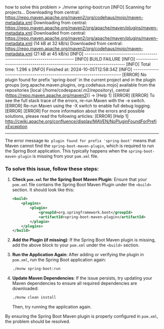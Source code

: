 how to solve this problem > ./mvnw spring-boot:run
[INFO] Scanning for projects...
Downloading from central: https://repo.maven.apache.org/maven2/org/codehaus/mojo/maven-metadata.xml
Downloading from central: https://repo.maven.apache.org/maven2/org/apache/maven/plugins/maven-metadata.xml
Downloaded from central: https://repo.maven.apache.org/maven2/org/apache/maven/plugins/maven-metadata.xml (14 kB at 32 kB/s)
Downloaded from central: https://repo.maven.apache.org/maven2/org/codehaus/mojo/maven-metadata.xml (21 kB at 45 kB/s)
[INFO] ------------------------------------------------------------------------
[INFO] BUILD FAILURE
[INFO] ------------------------------------------------------------------------
[INFO] Total time:  1.296 s
[INFO] Finished at: 2024-10-05T12:58:34Z
[INFO] ------------------------------------------------------------------------
[ERROR] No plugin found for prefix 'spring-boot' in the current project and in the plugin groups [org.apache.maven.plugins, org.codehaus.mojo] available from the repositories [local (/home/codespace/.m2/repository), central (https://repo.maven.apache.org/maven2)] -> [Help 1]
[ERROR] 
[ERROR] To see the full stack trace of the errors, re-run Maven with the -e switch.
[ERROR] Re-run Maven using the -X switch to enable full debug logging.
[ERROR] 
[ERROR] For more information about the errors and possible solutions, please read the following articles:
[ERROR] [Help 1] http://cwiki.apache.org/confluence/display/MAVEN/NoPluginFoundForPrefixException

---

The error message `No plugin found for prefix 'spring-boot'` means that Maven cannot find the `spring-boot-maven-plugin`, which is required to run the Spring Boot application. This typically happens when the `spring-boot-maven-plugin` is missing from your `pom.xml` file.

### To solve this issue, follow these steps:

1. **Check `pom.xml` for the Spring Boot Maven Plugin**:
   Ensure that your `pom.xml` file contains the Spring Boot Maven Plugin under the `<build>` section. It should look like this:

   ```xml
   <build>
       <plugins>
           <plugin>
               <groupId>org.springframework.boot</groupId>
               <artifactId>spring-boot-maven-plugin</artifactId>
           </plugin>
       </plugins>
   </build>
   ```

2. **Add the Plugin (if missing)**:
   If the Spring Boot Maven plugin is missing, add the above block to your `pom.xml` under the `<build>` section.

3. **Run the Application Again**:
   After adding or verifying the plugin in `pom.xml`, run the Spring Boot application again:

   ```bash
   ./mvnw spring-boot:run
   ```

4. **Update Maven Dependencies**:
   If the issue persists, try updating your Maven dependencies to ensure all required dependencies are downloaded:

   ```bash
   ./mvnw clean install
   ```

   Then, try running the application again.

By ensuring the Spring Boot Maven plugin is properly configured in `pom.xml`, the problem should be resolved.